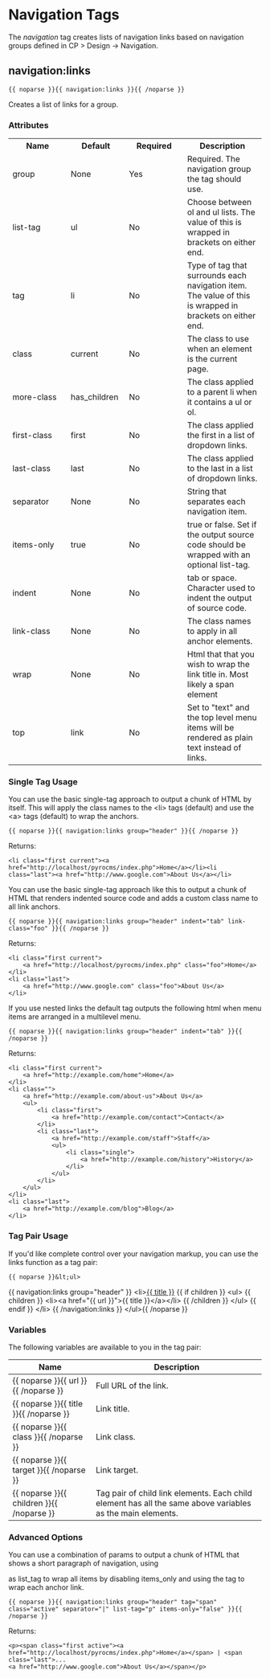 # Navigation Tags

The _navigation_ tag creates lists of navigation links based on navigation groups defined in CP &gt; Design -&gt; Navigation.

## navigation:links

	{{ noparse }}{{ navigation:links }}{{ /noparse }}

Creates a list of links for a group.

### Attributes

<table cellpadding="0" cellspacing="0">
	<tbody>
		<tr>
			<th>Name</th>
			<th>Default</th>
			<th>Required</th>
			<th>Description</th>
		</tr>
		<tr>
			<td width="100">group</td>
			<td width="100">None</td>
			<td width="100">Yes</td>
			<td>Required. The navigation group the tag should use.</td>
		</tr>
		<tr>
			<td>list-tag</td>
			<td>ul</td>
			<td>No</td>
			<td>Choose between ol and ul lists. The value of this is wrapped in brackets on either end.</td>
		</tr>
		<tr>
			<td>tag</td>
			<td>li</td>
			<td>No</td>
			<td>Type of tag that surrounds each navigation item. The value of this is wrapped in brackets on either end.</td>
		</tr>
		<tr>
			<td>class</td>
			<td>current</td>
			<td>No</td>
			<td>The class to use when an element is the current page.</td>
		</tr>
		<tr>
			<td>more-class</td>
			<td>has_children</td>
			<td>No</td>
			<td>The class applied to a parent li when it contains a ul or ol.</td>
		</tr>
		<tr>
			<td>first-class</td>
			<td>first</td>
			<td>No</td>
			<td>The class applied the first in a list of dropdown links.</td>
		</tr>
		<tr>
			<td>last-class</td>
			<td>last</td>
			<td>No</td>
			<td>The class applied to the last in a list of dropdown links.</td>
		</tr>
		<tr>
			<td>separator</td>
			<td>None</td>
			<td>No</td>
			<td>String that separates each navigation item.</td>
		</tr>
		<tr>
			<td>items-only</td>
			<td>true</td>
			<td>No</td>
			<td>true or false. Set if the output source code should be wrapped with an optional list-tag.</td>
		</tr>
		<tr>
			<td>indent</td>
			<td>None</td>
			<td>No</td>
			<td>tab or space. Character used to indent the output of source code.</td>
		</tr>
		<tr>
			<td>link-class</td>
			<td>None</td>
			<td>No</td>
			<td>The class names to apply in all anchor elements.</td>
		</tr>
		<tr>
			<td>wrap</td>
			<td>None</td>
			<td>No</td>
			<td>Html that that you wish to wrap the link title in. Most likely a span element</td>
		</tr>
		<tr>
			<td>top</td>
			<td>link</td>
			<td>No</td>
			<td>Set to &quot;text&quot; and the top level menu items will be rendered as plain text instead of links.</td>
		</tr>
	</tbody>
</table>

### Single Tag Usage

You can use the basic single-tag approach to output a chunk of HTML by itself. This will apply the class names to the <kdb>&lt;li&gt;</kdb> tags (default) and use the <kdb>&lt;a&gt;</kdb> tags (default) to wrap the anchors.</p>

	{{ noparse }}{{ navigation:links group="header" }}{{ /noparse }}
	
Returns:

	<li class="first current"><a href="http://localhost/pyrocms/index.php">Home</a></li><li class="last"><a href="http://www.google.com">About Us</a></li>

You can use the basic single-tag approach like this to output a chunk of HTML that renders indented source code and adds a custom class name to all link anchors.

	{{ noparse }}{{ navigation:links group="header" indent="tab" link-class="foo" }}{{ /noparse }}
	
Returns:

	<li class="first current">
		<a href="http://localhost/pyrocms/index.php" class="foo">Home</a>
	</li>
	<li class="last">
		<a href="http://www.google.com" class="foo">About Us</a>
	</li>
	
If you use nested links the default tag outputs the following html when menu items are arranged in a multilevel menu.

	{{ noparse }}{{ navigation:links group="header" indent="tab" }}{{ /noparse }}
	
Returns:
	
	<li class="first current">
		<a href="http://example.com/home">Home</a>
	</li>
	<li class="">
		<a href="http://example.com/about-us">About Us</a>
		<ul>
			<li class="first">
				<a href="http://example.com/contact">Contact</a>
			</li>
			<li class="last">
				<a href="http://example.com/staff">Staff</a>
				<ul>
					<li class="single">
						<a href="http://example.com/history">History</a>
					</li>
				</ul>
			</li>
		</ul>
	</li>
	<li class="last">
		<a href="http://example.com/blog">Blog</a>
	</li>

### Tag Pair Usage

If you'd like complete control over your navigation markup, you can use the links function as a tag pair:

	{{ noparse }}&lt;ul>
{{ navigation:links group="header" }}
&lt;li><a href="{{ url }}" class="{{ class }}">{{ title }}</a>
	{{ if children }}
	&lt;ul>
	{{ children }}
		&lt;li>&lt;a href="{{ url }}">{{ title }}&lt;/a>&lt;/li>
	{{ /children }}
	&lt;/ul>
	{{ endif }}
&lt;/li>
{{ /navigation:links }}
&lt;/ul>{{ /noparse }}

### Variables

The following variables are available to you in the tag pair:

<table cellpadding="0" cellspacing="0">
	<thead>
		<tr>
			<th>Name</th>
			<th>Description</th>
		</tr>
	</thead>
	<tbody>
		<tr>
			<td width="150">{{ noparse }}{{ url }}{{ /noparse }}</td>
			<td>Full URL of the link.</td>
		</tr>
		<tr>
			<td width="150">{{ noparse }}{{ title }}{{ /noparse }}</td>
			<td>Link title.</td>
		</tr>
		<tr>
			<td width="150">{{ noparse }}{{ class }}{{ /noparse }}</td>
			<td>Link class.</td>
		</tr>
		<tr>
			<td width="150">{{ noparse }}{{ target }}{{ /noparse }}</td>
			<td>Link target.</td>
		</tr>
		<tr>
			<td width="150">{{ noparse }}{{ children }}{{ /noparse }}</td>
			<td>Tag pair of child link elements. Each child element has all the same above variables as the main elements.</td>
		</tr>
	</tbody>
</table>

### Advanced Options

You can use a combination of params to output a chunk of HTML that shows a short paragraph of navigation, using <p> as list_tag to wrap all items by disabling items_only and using the tag <span> to wrap each anchor link.

	{{ noparse }}{{ navigation:links group="header" tag="span" class="active" separator="|" list-tag="p" items-only="false" }}{{ /noparse }}
	
Returns:

	<p><span class="first active"><a href="http://localhost/pyrocms/index.php">Home</a></span> | <span class="last">...
	<a href="http://www.google.com">About Us</a></span></p>